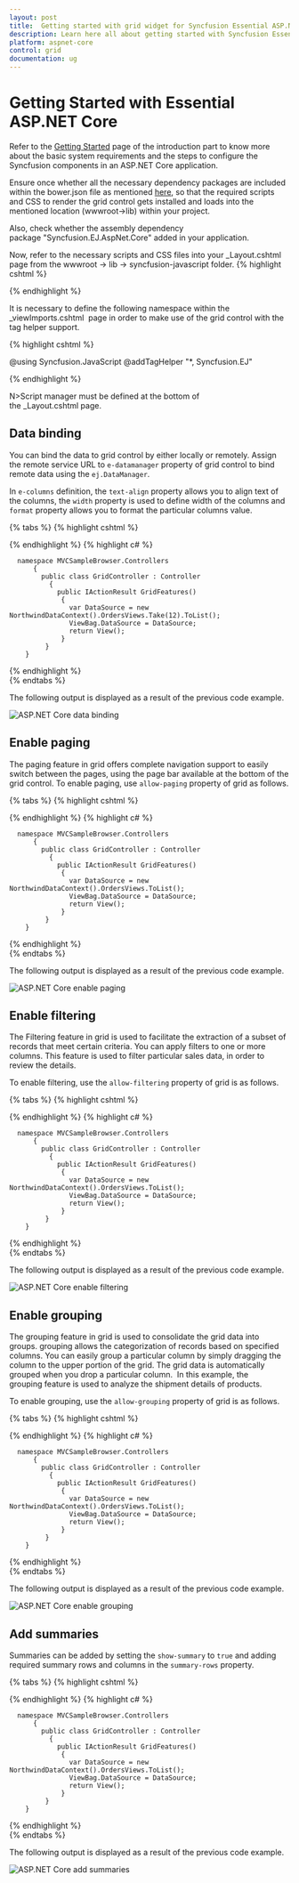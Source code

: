 ```yaml
---
layout: post
title:  Getting started with grid widget for Syncfusion Essential ASP.NET Core
description: Learn here all about getting started with Syncfusion Essential ASP.NET Core control, its elements, and more. 
platform: aspnet-core
control: grid
documentation: ug
---
```


# Getting Started with Essential ASP.NET Core

Refer to the [Getting Started](https://help.syncfusion.com/aspnet-core/gettingstarted/getting-started-2-0) page of the introduction part to know more about the basic system requirements and the steps to configure the Syncfusion components in an ASP.NET Core application.

Ensure once whether all the necessary dependency packages are included within the bower.json file as mentioned [here](https://help.syncfusion.com/aspnet-core/installation#configuring-syncfusion-bower-packages), so that the required scripts and CSS to render the grid control gets installed and loads into the mentioned location (wwwroot->lib) within your project.

Also, check whether the assembly dependency package "Syncfusion.EJ.AspNet.Core" added in your application.

Now, refer to the necessary scripts and CSS files into your _Layout.cshtml page from the wwwroot -> lib -> syncfusion-javascript folder.
{% highlight cshtml %}

<!DOCTYPE html>
<html>
 <head>
   <environment names="Development">
    <link rel="stylesheet" href="~/lib/bootstrap/dist/css/bootstrap.css" /> 
    <link rel="stylesheet" href="~/css/site.css" /> 
    <link href="~/lib/syncfusion-javascript/Content/ej/web/default-theme/ej.web.all.min.css" rel="stylesheet" /> 
   </environment> 
 </head> 
<body> 
   <environment names="Development">
     <script src="~/lib/jquery/dist/jquery.js"></script> 
     <script src="~/lib/bootstrap/dist/js/bootstrap.js"></script> 
     <script src="~/js/site.js" asp-append-version="true"></script> 
     <script src="~/lib/syncfusion-javascript/Scripts/jsrender.min.js"></script> 
     <script src="~/lib/syncfusion-javascript/Scripts/ej/web/ej.web.all.min.js"></script> 
  </environment> 
</body> 
</html>

{% endhighlight %}


It is necessary to define the following namespace within the _viewImports.cshtml  page in order to make use of the grid control with the tag helper support.

{% highlight cshtml %}

@using Syncfusion.JavaScript 
@addTagHelper "*, Syncfusion.EJ"

{% endhighlight %}

N>Script manager must be defined at the bottom of the _Layout.cshtml page.


## Data binding

You can bind the data to grid control by either locally or remotely. Assign the remote service URL to `e-datamanager` property of grid control to bind remote data using the `ej.DataManager`. 

In `e-columns` definition, the `text-align` property allows you to align text of the columns, the `width` property is used to define width of the columns and `format` property allows you to format the particular columns value.


{% tabs %}
{% highlight cshtml %}

<ej-grid id="FlatGrid" datasource="ViewBag.DataSource">
     <e-columns>
        <e-column field="OrderID" header-text="Order ID" text-align="Right" width="70"></e-column>
        <e-column field="CustomerID" header-text="Customer ID" width="80"></e-column>
        <e-column field="EmployeeID" header-text="Employee ID" text-align="Left" width="75"></e-column>
        <e-column field="Freight" header-text="Freight" text-align="Right" format="{0:C2}" width="75"></e-column>
        <e-column field="OrderDate" header-text="Order Date" text-align="Right" width="80" format="{0:MM/dd/yyyy}"></e-column>
        <e-column field="ShipCity" header-text="Ship City" width="110"></e-column>
     </e-columns>
</ej-grid>

{% endhighlight  %}
{% highlight c# %}

      namespace MVCSampleBrowser.Controllers
          {
            public class GridController : Controller
              { 
                public IActionResult GridFeatures()
                 {
                   var DataSource = new NorthwindDataContext().OrdersViews.Take(12).ToList();
                   ViewBag.DataSource = DataSource;
                   return View();
                 }
             }
        } 
{% endhighlight  %}    
{% endtabs %}  

The following output is displayed as a result of the previous code example.

![ASP.NET Core data binding](Getting-Started_images/Getting-Started2_img1.jpeg)


## Enable paging

The paging feature in grid offers complete navigation support to easily switch between the pages, using the page bar available at the bottom of the grid control. To enable paging, use `allow-paging` property of grid as follows.

{% tabs %}
{% highlight cshtml %}
 
 <ej-grid id="FlatGrid" allow-paging="true" datasource="ViewBag.DataSource">
     <e-columns>
        <e-column field="OrderID" header-text="OrderID"></e-column>
        <e-column field="EmployeeID" header-text="EmployeeID"></e-column>
        <e-column field="CustomerID" header-text="CustomerID"></e-column>
        <e-column field="ShipCountry" header-text="ShipCountry"></e-column>
        <e-column field="Freight" header-text="Freight" format="{0:C2}"></e-column>
    </e-columns>
</ej-grid>


{% endhighlight  %}
{% highlight c# %}

      namespace MVCSampleBrowser.Controllers
          {
            public class GridController : Controller
              { 
                public IActionResult GridFeatures()
                 {
                   var DataSource = new NorthwindDataContext().OrdersViews.ToList();
                   ViewBag.DataSource = DataSource;
                   return View();
                 }
             }
        } 
{% endhighlight  %}    
{% endtabs %}  

The following output is displayed as a result of the previous code example.

![ASP.NET Core enable paging](Getting-Started_images/Getting-Started2_img2.png)


## Enable filtering

The Filtering feature in grid is used to facilitate the extraction of a subset of records that meet certain criteria. You can apply filters to one or more columns. This feature is used to filter particular sales data, in order to review the details.

To enable filtering, use the `allow-filtering` property of grid is as follows.

{% tabs %}
{% highlight cshtml %}

 <ej-grid id="FlatGrid" datasource="ViewBag.DataSource" allow-paging="true" allow-filtering="true">
     <e-columns>
        <e-column field="OrderID" header-text="OrderID"></e-column>
        <e-column field="EmployeeID" header-text="EmployeeID"></e-column>
        <e-column field="CustomerID" header-text="CustomerID"></e-column>
        <e-column field="ShipCountry" header-text="ShipCountry"></e-column>
        <e-column field="Freight" header-text="Freight" format="{0:C2}"></e-column>
    </e-columns>
</ej-grid>


{% endhighlight  %}
{% highlight c# %}

      namespace MVCSampleBrowser.Controllers
          {
            public class GridController : Controller
              { 
                public IActionResult GridFeatures()
                 {
                   var DataSource = new NorthwindDataContext().OrdersViews.ToList();
                   ViewBag.DataSource = DataSource;
                   return View();
                 }
             }
        } 
{% endhighlight  %}    
{% endtabs %}  

The following output is displayed as a result of the previous code example.

![ASP.NET Core enable filtering](Getting-Started_images/Getting-Started2_img3.png)


## Enable grouping

The grouping feature in grid is used to consolidate the grid data into groups. grouping allows the categorization of records based on specified columns. You can easily group a particular column by simply dragging the column to the upper portion of the grid. The grid data is automatically grouped when you drop a particular column.  In this example, the grouping feature is used to analyze the shipment details of products.

To enable grouping, use the `allow-grouping` property of grid is as follows.

{% tabs %}
{% highlight cshtml %}
 <ej-grid id="FlatGrid" datasource="ViewBag.DataSource" allow-paging="true" allow-grouping="true">
     <e-group-settings grouped-columns="ShipCountry" />
     <e-columns>
        <e-column field="OrderID" header-text="OrderID" ></e-column>
        <e-column field="EmployeeID" header-text="EmployeeID"></e-column>
        <e-column field="CustomerID" header-text="CustomerID"></e-column>
        <e-column field="ShipCountry" header-text="ShipCountry"></e-column>
        <e-column field="Freight" header-text="Freight" format="{0:C2}"></e-column>
     </e-columns>
</ej-grid>

{% endhighlight  %}
{% highlight c# %}

      namespace MVCSampleBrowser.Controllers
          {
            public class GridController : Controller
              { 
                public IActionResult GridFeatures()
                 {
                   var DataSource = new NorthwindDataContext().OrdersViews.ToList();
                   ViewBag.DataSource = DataSource;
                   return View();
                 }
             }
        } 
{% endhighlight  %}    
{% endtabs %}  

The following output is displayed as a result of the previous code example.

![ASP.NET Core enable grouping](Getting-Started_images/Getting-Started2_img4.png)


## Add summaries

Summaries can be added by setting the `show-summary` to `true` and adding required summary rows and columns in the `summary-rows` property. 

{% tabs %}
{% highlight cshtml %}
 
<ej-grid id="FlatGrid" datasource="ViewBag.DataSource" allow-paging="true" allow-grouping="true" show-summary="true">
         <e-group-settings grouped-columns="ShipCity" />
         <e-summary-rows>
           <ej-summary-row title="Sum">
                   <e-summary-column>
                    <ej-summary-column summary-type="Sum" format="{0:C2}" display-column="Freight" data-member="Freight" />
                   <e-summary-column>
           </ej-summary-row>
         </e-summary-rows>
     <e-columns>
        <e-column field="OrderID" header-text="Order ID" text-align="Left" width="80"></e-column>
        <e-column field="CustomerID" header-text="CustomerID" text-align="Right" width="75"></e-column>
        <e-column field="ShipCity" header-text="Ship City" text-align="Left"  width="150"></e-column>
        <e-column field="EmployeeID" header-text="Employee ID" text-align="Right" width="75"></e-column>
        <e-column field="Freight" header-text="Freight" text-align="Right" format="{0:C2}" width="75"></e-column>
    </e-columns>
</ej-grid>

{% endhighlight  %}
{% highlight c# %}

      namespace MVCSampleBrowser.Controllers
          {
            public class GridController : Controller
              { 
                public IActionResult GridFeatures()
                 {
                   var DataSource = new NorthwindDataContext().OrdersViews.ToList();
                   ViewBag.DataSource = DataSource;
                   return View();
                 }
             }
        } 
{% endhighlight  %}    
{% endtabs %}  

The following output is displayed as a result of the previous code example.

![ASP.NET Core add summaries](Getting-Started_images/Getting-Started2_img5.png)